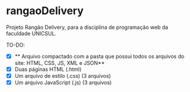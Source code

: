 # rangaoDelivery
Projeto Rangão Delivery, para a disciplina de programação web da faculdade UNICSUL.

TO-DO:
- [x] ** Arquivo compactado com a pasta que possui todos os arquivos do site: HTML, CSS, JS, XML e JSON**  
- [x] Duas páginas HTML (.html)
- [x] Um arquivo de estilo (.css) (3 arquivos)
- [x] Um arquivo JavaScript (.js) (3 arquivos)

